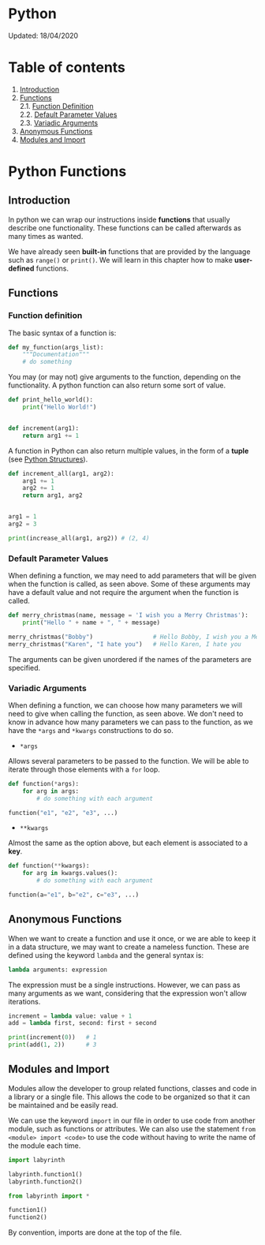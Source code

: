 Python
=========================
Updated: 18/04/2020

# Table of contents

1. [Introduction](#introduction)
2. [Functions](#functions)\
2.1. [Function Definition](#function-definition)\
2.2. [Default Parameter Values](#default-parameter-values)\
2.3. [Variadic Arguments](#variadic-arguments)
3. [Anonymous Functions](#anonymous-functions)
4. [Modules and Import](#modules-and-import)

# Python Functions

## Introduction

In python we can wrap our instructions inside **functions** that usually describe one functionality. These functions can be called afterwards as many times as wanted.

We have already seen **built-in** functions that are provided by the language such as ``range()`` or ``print()``. We will learn in this chapter how to make **user-defined** functions.

## Functions

### Function definition

The basic syntax of a function is:

```python
def my_function(args_list):
	"""Documentation"""
	# do something
```

You may (or may not) give arguments to the function, depending on the functionality. A python function can also return some sort of value.

```python
def print_hello_world():
	print("Hello World!")


def increment(arg1):
	return arg1 += 1
```

A function in Python can also return multiple values, in the form of a **tuple** (see [Python Structures](./python_structures.md)).

```python
def increment_all(arg1, arg2):
	arg1 += 1
	arg2 += 1
	return arg1, arg2


arg1 = 1
arg2 = 3

print(increase_all(arg1, arg2)) # (2, 4)
```

### Default Parameter Values

When defining a function, we may need to add parameters that will be given when the function is called, as seen above. Some of these arguments may have a default value and not require the argument when the function is called.

```python
def merry_christmas(name, message = 'I wish you a Merry Christmas'):
	print("Hello " + name + ", " + message)

merry_christmas("Bobby")                 # Hello Bobby, I wish you a Merry Christmas
merry_christmas("Karen", "I hate you")   # Hello Karen, I hate you
```

The arguments can be given unordered if the names of the parameters are specified.

### Variadic Arguments

When defining a function, we can choose how many parameters we will need to give when calling the function, as seen above. We don't need to know in advance how many parameters we can pass to the function, as we have the ``*args`` and ``*kwargs`` constructions to do so.

* ``*args``

Allows several parameters to be passed to the function. We will be able to iterate through those elements with a ``for`` loop.

```python
def function(*args):
    for arg in args:
        # do something with each argument

function("e1", "e2", "e3", ...)
```

* ``**kwargs``

Almost the same as the option above, but each element is associated to a **key**.

```python
def function(**kwargs):
    for arg in kwargs.values():
        # do something with each argument

function(a="e1", b="e2", c="e3", ...)
```

## Anonymous Functions

When we want to create a function and use it once, or we are able to keep it in a data structure, we may want to create a nameless function. These are defined using the keyword ``lambda`` and the general syntax is:

```python
lambda arguments: expression
```

The expression must be a single instructions. However, we can pass as many arguments as we want, considering that the expression won't allow iterations.

```python
increment = lambda value: value + 1
add = lambda first, second: first + second

print(increment(0))   # 1
print(add(1, 2))      # 3
```

## Modules and Import

Modules allow the developer to group related functions, classes and code in a library or a single file. This allows the code to be organized so that it can be maintained and be easily read.

We can use the keyword ``import`` in our file in order to use code from another module, such as functions or attributes. We can also use the statement ``from <module> import <code>`` to use the code without having to write the name of the module each time.

```python
import labyrinth

labyrinth.function1()
labyrinth.function2()

from labyrinth import *

function1()
function2()
```

By convention, imports are done at the top of the file.